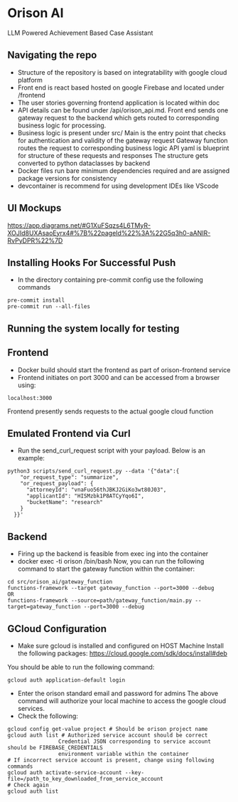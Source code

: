 # Orison AI
LLM Powered Achievement Based Case Assistant

## Navigating the repo
- Structure of the repository is based on integratability with google cloud platform
- Front end is react based hosted on google Firebase and located under /frontend
- The user stories governing frontend application is located within doc
- API details can be found under /api/orison_api.md. Front end sends one gateway request
    to the backend which gets routed to corresponding business logic for processing.
- Business logic is present under src/
    Main is the entry point that checks for authentication and validity of the gateway request
    Gateway function routes the request to corresponding business logic
    API yaml is blueprint for structure of these requests and responses
    The structure gets converted to python dataclasses by backend
- Docker files run bare minimum dependencies required and are assigned package versions for consistency
- devcontainer is recommend for using development IDEs like VScode

## UI Mockups
https://app.diagrams.net/#G1XuFSqzs4L6TMyR-XOJId8UXAsaoEyrx4#%7B%22pageId%22%3A%22G5q3h0-aANIR-RvPyDPR%22%7D

## Installing Hooks For Successful Push
- In the directory containing pre-commit config use the following commands
```
pre-commit install
pre-commit run --all-files
```

## Running the system locally for testing
## Frontend
- Docker build should start the frontend as part of orison-frontend service
- Frontend initiates on port 3000 and can be accessed from a browser using:
```
localhost:3000
```
Frontend presently sends requests to the actual google cloud function

## Emulated Frontend via Curl
- Run the send_curl_request script with your payload. Below is an example:
```
python3 scripts/send_curl_request.py --data '{"data":{
    "or_request_type": "summarize",
    "or_request_payload": {
      "attorneyId": "vnaFuo56thJBKJ2GiKo3wt80J03",
      "applicantId": "HISMzbk1P8ATCyYqo6I",
      "bucketName": "research"
    }
  }}' 
```

## Backend
- Firing up the backend is feasible from exec ing into the container
- docker exec -ti orison /bin/bash
Now, you can run the following command to start the gateway function within the container:
```
cd src/orison_ai/gateway_function
functions-framework --target gateway_function --port=3000 --debug
OR
functions-framework --source=path/gateway_function/main.py --target=gateway_function --port=3000 --debug
```

## GCloud Configuration
- Make sure gcloud is installed and configured on HOST Machine
Install the following packages:
https://cloud.google.com/sdk/docs/install#deb

You should be able to run the following command:
```
gcloud auth application-default login
```
- Enter the orison standard email and password for admins
The above command will authorize your local machine to access the google cloud services.
- Check the following:
```
gcloud config get-value project # Should be orison project name
gcloud auth list # Authorized service account should be correct
                Credential JSON corresponding to service account should be FIREBASE_CREDENTIALS
                environment variable within the container
# If incorrect service account is present, change using following commands
gcloud auth activate-service-account --key-file=/path_to_key_downloaded_from_service_account
# Check again
gcloud auth list
```
